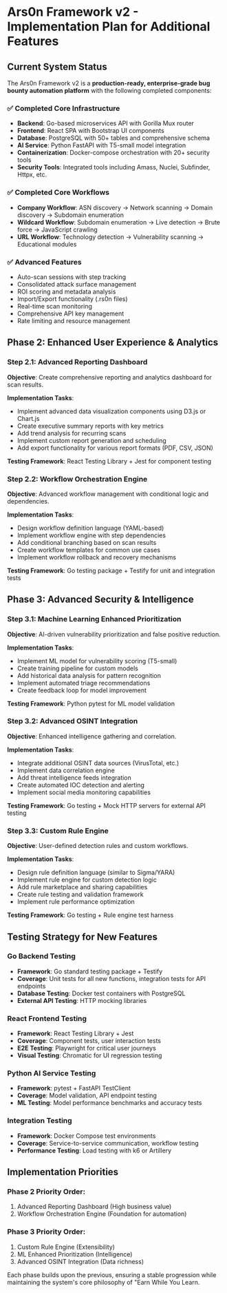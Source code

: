 # Ars0n Framework v2 - Implementation Plan for Additional Features

## Current System Status

The Ars0n Framework v2 is a **production-ready, enterprise-grade bug bounty automation platform** with the following completed components:

### ✅ **Completed Core Infrastructure**
- **Backend**: Go-based microservices API with Gorilla Mux router
- **Frontend**: React SPA with Bootstrap UI components
- **Database**: PostgreSQL with 50+ tables and comprehensive schema
- **AI Service**: Python FastAPI with T5-small model integration
- **Containerization**: Docker-compose orchestration with 20+ security tools
- **Security Tools**: Integrated tools including Amass, Nuclei, Subfinder, Httpx, etc.

### ✅ **Completed Core Workflows**
- **Company Workflow**: ASN discovery → Network scanning → Domain discovery → Subdomain enumeration
- **Wildcard Workflow**: Subdomain enumeration → Live detection → Brute force → JavaScript crawling
- **URL Workflow**: Technology detection → Vulnerability scanning → Educational modules

### ✅ **Advanced Features**
- Auto-scan sessions with step tracking
- Consolidated attack surface management
- ROI scoring and metadata analysis
- Import/Export functionality (.rs0n files)
- Real-time scan monitoring
- Comprehensive API key management
- Rate limiting and resource management

## Phase 2: Enhanced User Experience & Analytics

### Step 2.1: Advanced Reporting Dashboard
**Objective**: Create comprehensive reporting and analytics dashboard for scan results.

**Implementation Tasks**:
- Implement advanced data visualization components using D3.js or Chart.js
- Create executive summary reports with key metrics
- Add trend analysis for recurring scans
- Implement custom report generation and scheduling
- Add export functionality for various report formats (PDF, CSV, JSON)

**Testing Framework**: React Testing Library + Jest for component testing

### Step 2.2: Workflow Orchestration Engine
**Objective**: Advanced workflow management with conditional logic and dependencies.

**Implementation Tasks**:
- Design workflow definition language (YAML-based)
- Implement workflow engine with step dependencies
- Add conditional branching based on scan results
- Create workflow templates for common use cases
- Implement workflow rollback and recovery mechanisms

**Testing Framework**: Go testing package + Testify for unit and integration tests

## Phase 3: Advanced Security & Intelligence

### Step 3.1: Machine Learning Enhanced Prioritization

**Objective**: AI-driven vulnerability prioritization and false positive reduction.

**Implementation Tasks**:

- Implement ML model for vulnerability scoring (T5-small)
- Create training pipeline for custom models
- Add historical data analysis for pattern recognition
- Implement automated triage recommendations
- Create feedback loop for model improvement

**Testing Framework**: Python pytest for ML model validation

### Step 3.2: Advanced OSINT Integration

**Objective**: Enhanced intelligence gathering and correlation.

**Implementation Tasks**:

- Integrate additional OSINT data sources (VirusTotal, etc.)
- Implement data correlation engine
- Add threat intelligence feeds integration
- Create automated IOC detection and alerting
- Implement social media monitoring capabilities

**Testing Framework**: Go testing + Mock HTTP servers for external API testing

### Step 3.3: Custom Rule Engine

**Objective**: User-defined detection rules and custom workflows.

**Implementation Tasks**:

- Design rule definition language (similar to Sigma/YARA)
- Implement rule engine for custom detection logic
- Add rule marketplace and sharing capabilities
- Create rule testing and validation framework
- Implement rule performance optimization

**Testing Framework**: Go testing + Rule engine test harness

## Testing Strategy for New Features

### **Go Backend Testing**

- **Framework**: Go standard testing package + Testify
- **Coverage**: Unit tests for all new functions, integration tests for API endpoints
- **Database Testing**: Docker test containers with PostgreSQL
- **External API Testing**: HTTP mocking libraries

### **React Frontend Testing**

- **Framework**: React Testing Library + Jest
- **Coverage**: Component tests, user interaction tests
- **E2E Testing**: Playwright for critical user journeys
- **Visual Testing**: Chromatic for UI regression testing

### **Python AI Service Testing**

- **Framework**: pytest + FastAPI TestClient
- **Coverage**: Model validation, API endpoint testing
- **ML Testing**: Model performance benchmarks and accuracy tests

### **Integration Testing**

- **Framework**: Docker Compose test environments
- **Coverage**: Service-to-service communication, workflow testing
- **Performance Testing**: Load testing with k6 or Artillery

## Implementation Priorities

### **Phase 2 Priority Order**:

1. Advanced Reporting Dashboard (High business value)
2. Workflow Orchestration Engine (Foundation for automation)

### **Phase 3 Priority Order**:

1. Custom Rule Engine (Extensibility)
2. ML Enhanced Prioritization (Intelligence)
3. Advanced OSINT Integration (Data richness)

Each phase builds upon the previous, ensuring a stable progression while maintaining the system's core philosophy of "Earn While You Learn.

